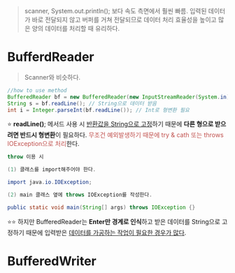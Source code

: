>scanner, System.out.println(); 보다 속도 측면에서 훨씬 빠름.
>입력된 데이터가 바로 전달되지 않고 버퍼를 거쳐 전달되므로 데이터 처리 효율성을 높이고 많은 양의 데이터를 처리할 때 유리하다.

# BufferdReader
> Scanner와 비슷하다.

```java
//how to use method
BufferedReader bf = new BufferedReader(new InputStreamReader(System.in));
String s = bf.readLine(); // String으로 데이터 받음
int i = Integer.parseInt(bf.readLine()); // Int로 형변환 필요
```

⭐️ **readLine()**;
메서드 사용 시 <u>반환값을 String으로 고정</u>하기 때문에 **다른 형으로 받으려면 반드시 형변환**이 필요하다.
<font color="#c0504d">무조건 예외발생하기 때문에 try & cath 또는 throws IOException으로 처리</font>한다.


```java
throw 이용 시

(1) 클래스를 import해주어야 한다. 

import java.io.IOException; 

(2) main 클래스 옆에 throws IOException를 작성한다. 

public static void main(String[] args) throws IOException {}
```

⭐️⭐️ 하지만 BufferedReader는 **Enter만 경계로 인식**하고 받은 데이터를 String으로 고정하기 때문에 입력받은 <u>데이터를 가공하는 작업이 필요한 경우가 많다</u>.

# BufferedWriter
